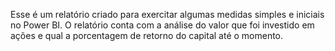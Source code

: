 Esse é um relatório criado para exercitar algumas medidas simples e iniciais no Power BI. O relatório conta com a análise do valor que foi investido em ações e qual a porcentagem de retorno do capital até o momento.
